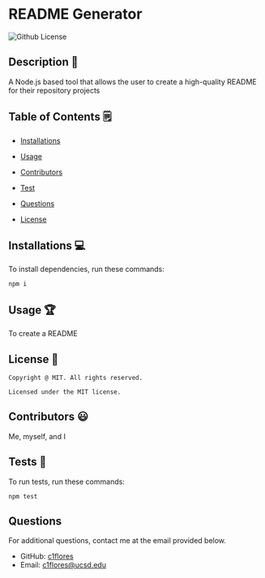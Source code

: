 # README Generator 
  ![Github License](https://img.shields.io/badge/license-MIT-yellowgreen.svg)


  ## Description 📝

  A Node.js based tool that allows the user to create a high-quality README for their repository projects

  ## Table of Contents 🗒

  * [Installations](#installations-💻)

  * [Usage](#usage-🏆)
  
  * [Contributors](#contributors-😃)

  * [Test](#tests-🧪)

  * [Questions](#questions)

  * [License](#license-📛)
  
  ## Installations  💻

  To install dependencies, run these commands:

  ```
  npm i
  ```

  ## Usage 🏆

  To create a README

  ## License 📛 

    Copyright @ MIT. All rights reserved.

    Licensed under the MIT license.

  ## Contributors 😃

  Me, myself, and I

  ## Tests 🧪

  To run tests, run these commands:

  ```
  npm test
  ```

  ## Questions

  For additional questions, contact me at the email provided below. 

  - GitHub: [c1flores](https://github.com/c1flores/)
  - Email:  c1flores@ucsd.edu
